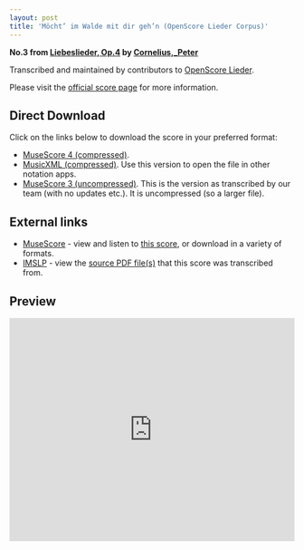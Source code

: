 ```yaml
---
layout: post
title: 'Möcht’ im Walde mit dir geh’n (OpenScore Lieder Corpus)'
---
```


__No.3 from [Liebeslieder, Op.4](https://fourscoreandmore.org/openscore/lieder/Cornelius%2C_Peter/Liebeslieder%2C_Op.4/) by [Cornelius,_Peter](https://fourscoreandmore.org/openscore/lieder/Cornelius%2C_Peter)__

Transcribed and maintained by contributors to [OpenScore Lieder].

Please visit the [official score page] for more information.

[official score page]: https://musescore.com/openscore-lieder-corpus/scores/5062141
[OpenScore Lieder]: https://musescore.com/openscore-lieder-corpus

## Direct Download

Click on the links below to download the score in your preferred format:
- [MuseScore 4 (compressed)](https://fourscoreandmore.org/openscore/lieder/Cornelius%2C_Peter/Liebeslieder%2C_Op.4/3_M%C3%B6cht%E2%80%99_im_Walde_mit_dir_geh%E2%80%99n.mscz).
- [MusicXML (compressed)](https://fourscoreandmore.org/openscore/lieder/Cornelius%2C_Peter/Liebeslieder%2C_Op.4/3_M%C3%B6cht%E2%80%99_im_Walde_mit_dir_geh%E2%80%99n.mxl). Use this version to open the file in other notation apps.
- [MuseScore 3 (uncompressed)](https://raw.githubusercontent.com/OpenScore/Lieder/refs/heads/main/scores/Cornelius%2C_Peter/Liebeslieder%2C_Op.4/3_M%C3%B6cht%E2%80%99_im_Walde_mit_dir_geh%E2%80%99n/lc5062141.mscx). This is the version as transcribed by our team (with no updates etc.). It is uncompressed (so a larger file).

## External links

- [MuseScore] - view and listen to [this score][MuseScore], or download in a variety of formats.
- [IMSLP] - view the [source PDF file(s)][IMSLP] that this score was transcribed from.

[MuseScore]: https://musescore.com/score/5062141
[IMSLP]: https://imslp.org/wiki/Special:ReverseLookup/80149

## Preview

<iframe width="100%" height="394" src="https://musescore.com/openscore-lieder-corpus/scores/5062141/embed" frameborder="0" allowfullscreen allow="autoplay; fullscreen"></iframe>
